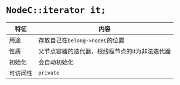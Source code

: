# `NodeC::iterator it;`

|特征|内容
|---|---
|用途|存放自己在`belong->nodeC`的位置
|性质|父节点容器的迭代器，根线程节点的it为非法迭代器
|初始化|会自动初始化
|可访问性|`private`